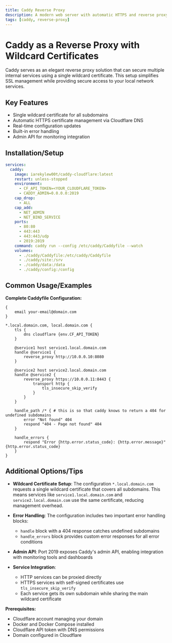 ```yaml
---
title: Caddy Reverse Proxy
description: A modern web server with automatic HTTPS and reverse proxy capabilities using wildcard certificates
tags: [caddy, reverse-proxy]
---
```


# Caddy as a Reverse Proxy with Wildcard Certificates

Caddy serves as an elegant reverse proxy solution that can secure multiple internal services using a single wildcard certificate. This setup simplifies SSL management while providing secure access to your local network services.

## Key Features

- Single wildcard certificate for all subdomains
- Automatic HTTPS certificate management via Cloudflare DNS
- Real-time configuration updates
- Built-in error handling
- Admin API for monitoring integration

## Installation/Setup

```yaml
services:
  caddy:
    image: iarekylew00t/caddy-cloudflare:latest
    restart: unless-stopped
    environment:
      - CF_API_TOKEN=<YOUR_CLOUDFLARE_TOKEN>
      - CADDY_ADMIN=0.0.0.0:2019
    cap_drop:
      - ALL
    cap_add:
      - NET_ADMIN
      - NET_BIND_SERVICE
    ports:
      - 80:80
      - 443:443
      - 443:443/udp
      - 2019:2019
    command: caddy run --config /etc/caddy/Caddyfile --watch
    volumes:
      - ./caddy/Caddyfile:/etc/caddy/Caddyfile
      - ./caddy/site:/srv
      - ./caddy/data:/data
      - ./caddy/config:/config
```

## Common Usage/Examples

**Complete Caddyfile Configuration:**

```caddyfile
{
    email your-email@domain.com
}

*.local.domain.com, local.domain.com {
    tls {
        dns cloudflare {env.CF_API_TOKEN}
    }

    @service1 host service1.local.domain.com
    handle @service1 {
        reverse_proxy http://10.0.0.10:8080
    }

    @service2 host service2.local.domain.com
    handle @service2 {
        reverse_proxy https://10.0.0.11:8443 {
            transport http {
                tls_insecure_skip_verify
            }
        }
    }

    handle_path /* { # this is so that caddy knows to return a 404 for undefined subdomains
        error "Not found" 404
        respond "404 - Page not found" 404
    }

    handle_errors {
        respond "Error {http.error.status_code}: {http.error.message}" {http.error.status_code}
    }
}
```

## Additional Options/Tips

- **Wildcard Certificate Setup**: The configuration `*.local.domain.com` requests a single wildcard certificate that covers all subdomains. This means services like `service1.local.domain.com` and `service2.local.domain.com` use the same certificate, reducing management overhead.

- **Error Handling**: The configuration includes two important error handling blocks:
  - `handle` block with a 404 response catches undefined subdomains
  - `handle_errors` block provides custom error responses for all error conditions

- **Admin API**: Port 2019 exposes Caddy's admin API, enabling integration with monitoring tools and dashboards

- **Service Integration**:
  - HTTP services can be proxied directly
  - HTTPS services with self-signed certificates use `tls_insecure_skip_verify`
  - Each service gets its own subdomain while sharing the main wildcard certificate

**Prerequisites:**
- Cloudflare account managing your domain
- Docker and Docker Compose installed
- Cloudflare API token with DNS permissions
- Domain configured in Cloudflare